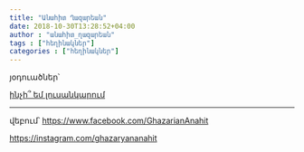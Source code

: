 ```yaml
---
title: "Անահիտ Ղազարեան"
date: 2018-10-30T13:28:52+04:00
author : "անահիտ_ղազարեան"
tags : ["հեղինակներ"]
categories : ["հեղինակներ"]
---
```


յօդուածներ՝

[ինչի՞ եմ լուսանկարում](/հոսք/ինչի_եմ_լուսանկարում)

_____

վեբում՝ https://www.facebook.com/GhazarianAnahit

https://instagram.com/ghazaryananahit


